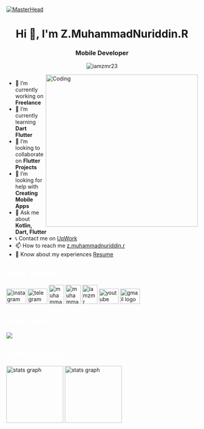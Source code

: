 [![MasterHead](https://miro.medium.com/max/1400/1*vkfI4nFNheC5v0p7wzDtGg.gif)](https://flutter.dev/?gclid=Cj0KCQjwmdGYBhDRARIsABmSEeOWAwznXrMY19RBqnmmT4uONvwE85G5yzblJsFpov-ENMWBHQwyg4waAif9EALw_wcB&gclsrc=aw.ds)

<h1 align="center">Hi 👋, I'm Z.MuhammadNuriddin.R</h1>
<h3 align="center">Mobile Developer</h3>

<p align="center"> <img src="https://komarev.com/ghpvc/?username=iamzmr23&label=Profile%20views&color=0e75b6&style=flat" alt="iamzmr23" /> </p>

<img align="right" alt="Coding" width="400" src="https://mir-s3-cdn-cf.behance.net/project_modules/max_1200/942fdf48222763.5891fd792ead0.gif">

<p align="left"> 
    <a href="https://twitter.com/" target="blank"><img src="https://img.shields.io/twitter/follow/?logo=twitter&style=for-the-badge" alt="" /></a> 
</p>

- 🔭 I’m currently working on **Freelance**
- 🌱 I’m currently learning **Dart Flutter**
- 👯 I’m looking to collaborate on **Flutter Projects**
- 🤝 I’m looking for help with **Creating Mobile Apps**
- 💬 Ask me about **Kotlin, Dart, Flutter**
- 📞 Contact me on [UpWork](https://www.upwork.com/freelancers/~01e9089589a4f0adb5)
- 📫 How to reach me [z.muhammadnuriddin.r](https://mail.google.com/mail/u/0/?pli=1#inbox)
- 📄 Know about my experiences [Resume](https://drive.google.com/file/d/1TMBP-koSgQ3_AgTyFh0plADpzs61wIVj/view?usp=drive_link)

<h2 align="left" style="color:white;" >🌐 My socials</h2>

<div align="left">
    <a href="https://instagram.com/iamzmr.23" target="blank"><img src="https://raw.githubusercontent.com/maurodesouza/profile-readme-generator/master/src/assets/icons/social/instagram/default.svg" width="52" height="40" alt="instagram logo" /></a>
    <a href="https://tlgrm.in/iamzmr_23" target="blank"><img src="https://raw.githubusercontent.com/maurodesouza/profile-readme-generator/master/src/assets/icons/social/telegram/default.svg" width="52" height="40" alt="telegram logo" /></a>
    <a href="https://linkedin.com/in/muhammadnuriddin" target="blank"><img src="https://raw.githubusercontent.com/rahuldkjain/github-profile-readme-generator/master/src/images/icons/Social/linked-in-alt.svg" alt="muhammadnuriddin" height="50" width="40" /></a>
    <a href="https://fb.com/muhammadnuriddin zokirov" target="blank"><img src="https://raw.githubusercontent.com/rahuldkjain/github-profile-readme-generator/master/src/images/icons/Social/facebook.svg" alt="muhammadnuriddin zokirov" height="50" width="40" /></a>
    <a href="https://www.leetcode.com/iamzmr" target="blank"><img src="https://raw.githubusercontent.com/rahuldkjain/github-profile-readme-generator/master/src/images/icons/Social/leet-code.svg" alt="iamzmr" height="50" width="40" /></a>
    <a href="https://www.youtube.com/c/@iamzmr" target="blank"><img src="https://raw.githubusercontent.com/maurodesouza/profile-readme-generator/master/src/assets/icons/social/youtube/default.svg" width="52" height="40" alt="youtube logo" /></a>
    <a href="mailto:z.muhammadnuriddin.r@gmail.com" target="blank"><img src="https://raw.githubusercontent.com/maurodesouza/profile-readme-generator/master/src/assets/icons/social/gmail/default.svg" width="52" height="40" alt="gmail logo" /></a>
</div>

<h2 align="left" style="color:white;" >🔥 My Skills</h2>

<p align="left">
    <a href="#"> <img src="https://skillicons.dev/icons?i=dart,flutter,vscode,androidstudio,github,firebase,figma,linux,kali,ai,git,postman,discord,bots&theme=dark" /> </a>
</p>

<h2 align="left" style="color:white;" >🔥 GitHub Stats</h2>

<div align="left">
    <img src="https://github-readme-stats.vercel.app/api?username=iamzmr23&theme=tokyonight&hide_border=false&include_all_commits=true&count_private=true" height="150" alt="stats graph" />
    <img src="https://github-readme-streak-stats.herokuapp.com/?user=iamzmr23&theme=tokyonight&hide_border=false" height="150" alt="stats graph" />
</div>


